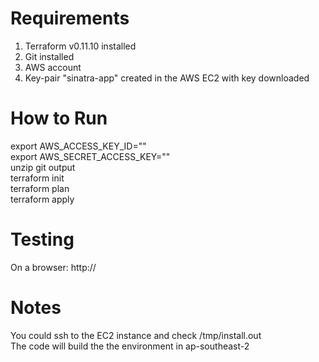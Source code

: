 # Requirements
1. Terraform v0.11.10 installed 
2. Git installed
3. AWS account 
4. Key-pair "sinatra-app" created in the AWS EC2 with key downloaded 

# How to Run
export AWS_ACCESS_KEY_ID=""  
export AWS_SECRET_ACCESS_KEY=""  
unzip git output  
terraform init  
terraform plan  
terraform apply 

# Testing
On a browser: http://<EC2 externalip address>

# Notes
You could ssh to the EC2 instance and check /tmp/install.out  
The code will build the the environment in ap-southeast-2  
